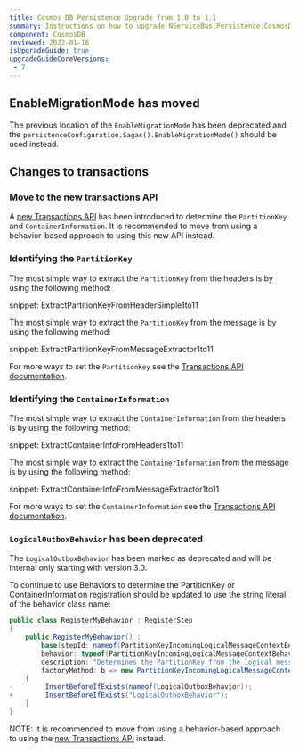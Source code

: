 ```yaml
---
title: Cosmos DB Persistence Upgrade from 1.0 to 1.1
summary: Instructions on how to upgrade NServiceBus.Persistence.CosmosDB 1.0 to 1.1
component: CosmosDB
reviewed: 2022-01-18
isUpgradeGuide: true
upgradeGuideCoreVersions:
 - 7
---
```


## EnableMigrationMode has moved

The previous location of the `EnableMigrationMode` has been deprecated and the `persistenceConfiguration.Sagas().EnableMigrationMode()` should be used instead.

## Changes to transactions

### Move to the new transactions API

A [new Transactions API](/persistence/cosmosdb/transactions.md) has been introduced to determine the `PartitionKey` and `ContainerInformation`. It is recommended to move from using a behavior-based approach to using this new API instead.

### Identifying the `PartitionKey`

The most simple way to extract the `PartitionKey` from the headers is by using the following method:

snippet: ExtractPartitionKeyFromHeaderSimple1to11

The most simple way to extract the `PartitionKey` from the message is by using the following method:

snippet: ExtractPartitionKeyFromMessageExtractor1to11

For more ways to set the `PartitionKey` see the [Transactions API documentation](/persistence/cosmosdb/transactions.md).

### Identifying the `ContainerInformation`

The most simple way to extract the `ContainerInformation` from the headers is by using the following method:

snippet: ExtractContainerInfoFromHeaders1to11

The most simple way to extract the `ContainerInformation` from the message is by using the following method:

snippet: ExtractContainerInfoFromMessageExtractor1to11

For more ways to set the `ContainerInformation` see the [Transactions API documentation](/persistence/cosmosdb/transactions.md).

### `LogicalOutboxBehavior` has been deprecated

The `LogicalOutboxBehavior` has been marked as deprecated and will be internal only starting with version 3.0.

To continue to use Behaviors to determine the PartitionKey or ContainerInformation registration should be updated to use the string literal of the behavior class name:

```csharp
public class RegisterMyBehavior : RegisterStep
{
    public RegisterMyBehavior() :
        base(stepId: nameof(PartitionKeyIncomingLogicalMessageContextBehavior),
        behavior: typeof(PartitionKeyIncomingLogicalMessageContextBehavior),
        description: "Determines the PartitionKey from the logical message",
        factoryMethod: b => new PartitionKeyIncomingLogicalMessageContextBehavior())
    {
-        InsertBeforeIfExists(nameof(LogicalOutboxBehavior));    
+        InsertBeforeIfExists("LogicalOutboxBehavior");
    }
}
```

NOTE: It is recommended to move from using a behavior-based approach to using the [new Transactions API](/persistence/cosmosdb/transactions.md) instead.